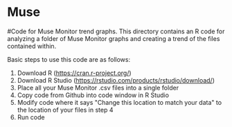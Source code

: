 # Muse
#Code for Muse Monitor trend graphs. This directory contains an R code for analyzing a folder of Muse Monitor graphs and creating a trend of the files contained within.

Basic steps to use this code are as follows:

1) Download R (https://cran.r-project.org/)
2) Download R Studio (https://rstudio.com/products/rstudio/download/)
3) Place all your Muse Monitor .csv files into a single folder
4) Copy code from Github into code window in R Studio
5) Modify code where it says "Change this location to match your data" to the location of your files in step 4
6) Run code
